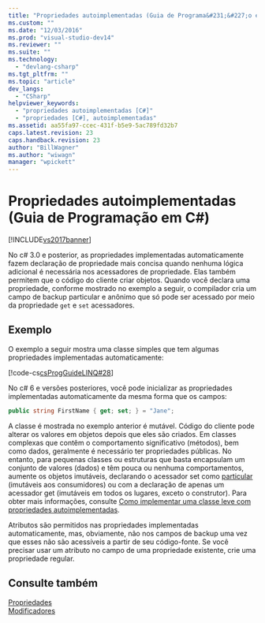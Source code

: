 ```yaml
---
title: "Propriedades autoimplementadas (Guia de Programa&#231;&#227;o em C#) | Microsoft Docs"
ms.custom: ""
ms.date: "12/03/2016"
ms.prod: "visual-studio-dev14"
ms.reviewer: ""
ms.suite: ""
ms.technology: 
  - "devlang-csharp"
ms.tgt_pltfrm: ""
ms.topic: "article"
dev_langs: 
  - "CSharp"
helpviewer_keywords: 
  - "propriedades autoimplementadas [C#]"
  - "propriedades [C#], autoimplementadas"
ms.assetid: aa55fa97-ccec-431f-b5e9-5ac789fd32b7
caps.latest.revision: 23
caps.handback.revision: 23
author: "BillWagner"
ms.author: "wiwagn"
manager: "wpickett"
---
```

# Propriedades autoimplementadas (Guia de Programa&#231;&#227;o em C#)
[!INCLUDE[vs2017banner](../../../csharp/includes/vs2017banner.md)]

No c\# 3.0 e posterior, as propriedades implementadas automaticamente fazem declaração de propriedade mais concisa quando nenhuma lógica adicional é necessária nos acessadores de propriedade.  Elas também permitem que o código do cliente criar objetos.  Quando você declara uma propriedade, conforme mostrado no exemplo a seguir, o compilador cria um campo de backup particular e anônimo que só pode ser acessado por meio da propriedade `get` e `set` acessadores.  
  
## Exemplo  
 O exemplo a seguir mostra uma classe simples que tem algumas propriedades implementadas automaticamente:  
  
 [!code-cs[csProgGuideLINQ#28](../../../csharp/programming-guide/arrays/codesnippet/CSharp/auto-implemented-properties_1.cs)]  
  
 No c\# 6 e versões posteriores, você pode inicializar as propriedades implementadas automaticamente da mesma forma que os campos:  
  
```c#  
public string FirstName { get; set; } = "Jane";  
```  
  
 A classe é mostrada no exemplo anterior é mutável.  Código do cliente pode alterar os valores em objetos depois que eles são criados.  Em classes complexas que contêm o comportamento significativo \(métodos\), bem como dados, geralmente é necessário ter propriedades públicas.  No entanto, para pequenas classes ou estruturas que basta encapsulam um conjunto de valores \(dados\) e têm pouca ou nenhuma comportamentos, aumente os objetos imutáveis, declarando o acessador set como [particular](../../../csharp/language-reference/keywords/private.md) \(imutáveis aos consumidores\) ou com a declaração de apenas um acessador get \(imutáveis em todos os lugares, exceto o construtor\).  Para obter mais informações, consulte [Como implementar uma classe leve com propriedades autoimplementadas](../../../csharp/programming-guide/classes-and-structs/how-to-implement-a-lightweight-class-with-auto-implemented-properties.md).  
  
 Atributos são permitidos nas propriedades implementadas automaticamente, mas, obviamente, não nos campos de backup uma vez que esses não são acessíveis a partir de seu código\-fonte.  Se você precisar usar um atributo no campo de uma propriedade existente, crie uma propriedade regular.  
  
## Consulte também  
 [Propriedades](../../../csharp/programming-guide/classes-and-structs/properties.md)   
 [Modificadores](../../../csharp/language-reference/keywords/modifiers.md)